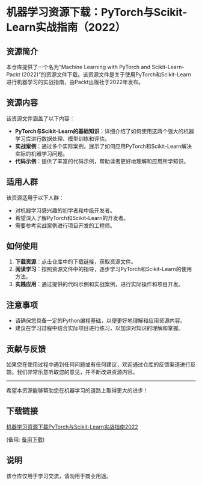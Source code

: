 # 机器学习资源下载：PyTorch与Scikit-Learn实战指南（2022）

## 资源简介

本仓库提供了一个名为“Machine Learning with PyTorch and Scikit-Learn-Packt (2022)”的资源文件下载。该资源文件是关于使用PyTorch和Scikit-Learn进行机器学习的实战指南，由Packt出版社于2022年发布。

## 资源内容

该资源文件涵盖了以下内容：

- **PyTorch与Scikit-Learn的基础知识**：详细介绍了如何使用这两个强大的机器学习库进行数据处理、模型训练和评估。
- **实战案例**：通过多个实际案例，展示了如何应用PyTorch和Scikit-Learn解决实际的机器学习问题。
- **代码示例**：提供了丰富的代码示例，帮助读者更好地理解和应用所学知识。

## 适用人群

该资源适用于以下人群：

- 对机器学习感兴趣的初学者和中级开发者。
- 希望深入了解PyTorch和Scikit-Learn的开发者。
- 需要参考实战案例进行项目开发的工程师。

## 如何使用

1. **下载资源**：点击仓库中的下载链接，获取资源文件。
2. **阅读学习**：按照资源文件中的指导，逐步学习PyTorch和Scikit-Learn的使用方法。
3. **实践应用**：通过提供的代码示例和实战案例，进行实际操作和项目开发。

## 注意事项

- 请确保您具备一定的Python编程基础，以便更好地理解和应用资源内容。
- 建议在学习过程中结合实际项目进行练习，以加深对知识的理解和掌握。

## 贡献与反馈

如果您在使用过程中遇到任何问题或有任何建议，欢迎通过仓库的反馈渠道进行反馈。我们非常乐意听取您的意见，并不断改进资源内容。

---

希望本资源能够帮助您在机器学习的道路上取得更大的进步！

## 下载链接
[机器学习资源下载PyTorch与Scikit-Learn实战指南2022](https://pan.quark.cn/s/55ea996a0bdb) 

(备用: [备用下载](https://pan.baidu.com/s/1fXbifwgwNzU7CdZE9SM1FA?pwd=1234))

## 说明

该仓库仅用于学习交流，请勿用于商业用途。
